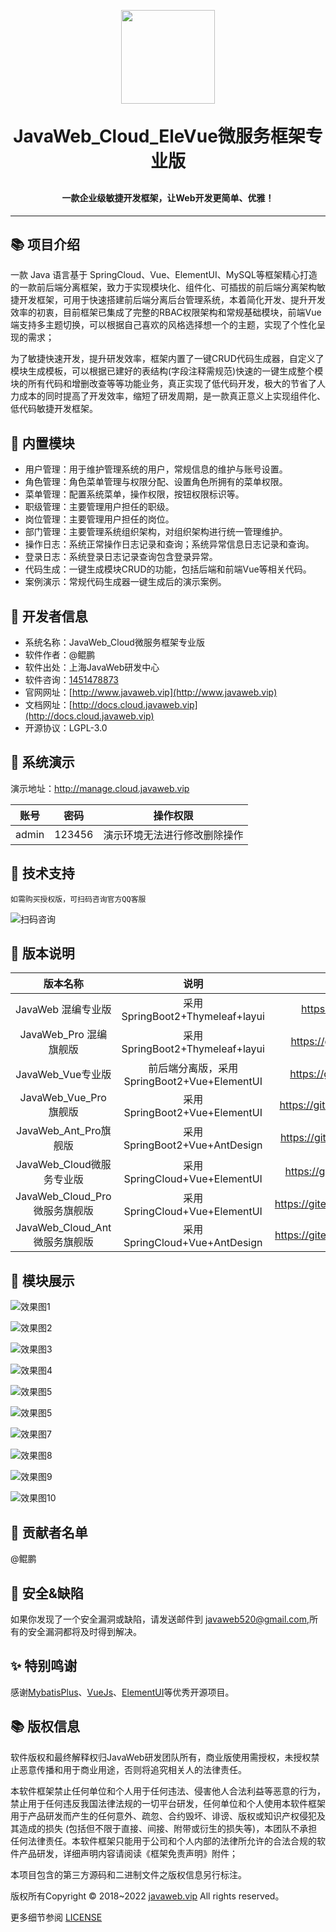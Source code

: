 <p align="center">
  <a href="http://www.javaweb.vip/" target="_blank">
    <img width="150" src="./uploads/logo.png">
  </a>
</p>
<h1 align="center" style="margin: 30px 0 30px; font-weight: bold;">JavaWeb_Cloud_EleVue微服务框架专业版</h1>
<h4 align="center">一款企业级敏捷开发框架，让Web开发更简单、优雅！</h4>

---

## 📚 项目介绍
一款 Java 语言基于 SpringCloud、Vue、ElementUI、MySQL等框架精心打造的一款前后端分离框架，致力于实现模块化、组件化、可插拔的前后端分离架构敏捷开发框架，可用于快速搭建前后端分离后台管理系统，本着简化开发、提升开发效率的初衷，目前框架已集成了完整的RBAC权限架构和常规基础模块，前端Vue端支持多主题切换，可以根据自己喜欢的风格选择想一个的主题，实现了个性化呈现的需求；

为了敏捷快速开发，提升研发效率，框架内置了一键CRUD代码生成器，自定义了模块生成模板，可以根据已建好的表结构(字段注释需规范)快速的一键生成整个模块的所有代码和增删改查等等功能业务，真正实现了低代码开发，极大的节省了人力成本的同时提高了开发效率，缩短了研发周期，是一款真正意义上实现组件化、低代码敏捷开发框架。

## 🍪 内置模块
+ 用户管理：用于维护管理系统的用户，常规信息的维护与账号设置。
+ 角色管理：角色菜单管理与权限分配、设置角色所拥有的菜单权限。
+ 菜单管理：配置系统菜单，操作权限，按钮权限标识等。
+ 职级管理：主要管理用户担任的职级。
+ 岗位管理：主要管理用户担任的岗位。
+ 部门管理：主要管理系统组织架构，对组织架构进行统一管理维护。
+ 操作日志：系统正常操作日志记录和查询；系统异常信息日志记录和查询。
+ 登录日志：系统登录日志记录查询包含登录异常。
+ 代码生成：一键生成模块CRUD的功能，包括后端和前端Vue等相关代码。
+ 案例演示：常规代码生成器一键生成后的演示案例。

## 👷 开发者信息
+ 系统名称：JavaWeb_Cloud微服务框架专业版
+ 软件作者：@鲲鹏
+ 软件出处：上海JavaWeb研发中心
+ 软件咨询：[1451478873](http://wpa.qq.com/msgrd?v=3&amp;uin=1451478873&amp;site=qq&amp;menu=yes)
+ 官网网址：[http://www.javaweb.vip](http://www.javaweb.vip)  
+ 文档网址：[http://docs.cloud.javaweb.vip](http://docs.cloud.javaweb.vip)  
+ 开源协议：LGPL-3.0

## 🎨 系统演示

演示地址：http://manage.cloud.javaweb.vip

账号 | 密码| 操作权限
---|---|---
admin | 123456| 演示环境无法进行修改删除操作

## 👷 技术支持

`如需购买授权版，可扫码咨询官方QQ客服`

![扫码咨询](./uploads/demo/img_qq.png "上海JavaWeb研发中心")

## 📌 版本说明

| 版本名称 | 说明 | 地址 |
| :---: | :---: | :---: |
| JavaWeb 混编专业版 | 采用SpringBoot2+Thymeleaf+layui | https://gitee.com/javaweb520/JavaWeb |
| JavaWeb_Pro 混编旗舰版 | 采用SpringBoot2+Thymeleaf+layui | https://gitee.com/javaweb520/JavaWeb_Pro |
| JavaWeb_Vue专业版 | 前后端分离版，采用SpringBoot2+Vue+ElementUI | https://gitee.com/javaweb520/JavaWeb_Vue |
| JavaWeb_Vue_Pro旗舰版 | 采用SpringBoot2+Vue+ElementUI | https://gitee.com/javaweb520/JavaWeb_Vue_Pro |
| JavaWeb_Ant_Pro旗舰版 | 采用SpringBoot2+Vue+AntDesign | https://gitee.com/javaweb520/JavaWeb_Ant_Pro |
| JavaWeb_Cloud微服务专业版 | 采用SpringCloud+Vue+ElementUI | https://gitee.com/javaweb520/JavaWeb_Cloud |
| JavaWeb_Cloud_Pro微服务旗舰版 | 采用SpringCloud+Vue+ElementUI | https://gitee.com/javaweb520/JavaWeb_Cloud_Pro |
| JavaWeb_Cloud_Ant微服务旗舰版 | 采用SpringCloud+Vue+AntDesign | https://gitee.com/javaweb520/JavaWeb_Cloud_Ant |

## 🔧 模块展示

![效果图1](./uploads/demo/1.png)

![效果图2](./uploads/demo/2.png)

![效果图3](./uploads/demo/3.png)

![效果图4](./uploads/demo/4.png)

![效果图5](./uploads/demo/5.png)

![效果图5](./uploads/demo/6.png)

![效果图7](./uploads/demo/7.png)

![效果图8](./uploads/demo/8.png)

![效果图9](./uploads/demo/9.png)

![效果图10](./uploads/demo/10.png)

## 🍻 贡献者名单

@鲲鹏

## 🍻  安全&缺陷
如果你发现了一个安全漏洞或缺陷，请发送邮件到 javaweb520@gmail.com,所有的安全漏洞都将及时得到解决。

## ✨  特别鸣谢
感谢[MybatisPlus](https://mp.baomidou.com/)、[VueJs](https://cn.vuejs.org/)、[ElementUI](https://element.eleme.cn/#/zh-CN)等优秀开源项目。

## 📚 版权信息

软件版权和最终解释权归JavaWeb研发团队所有，商业版使用需授权，未授权禁止恶意传播和用于商业用途，否则将追究相关人的法律责任。

本软件框架禁止任何单位和个人用于任何违法、侵害他人合法利益等恶意的行为，禁止用于任何违反我国法律法规的一切平台研发，任何单位和个人使用本软件框架用于产品研发而产生的任何意外、疏忽、合约毁坏、诽谤、版权或知识产权侵犯及其造成的损失 (包括但不限于直接、间接、附带或衍生的损失等)，本团队不承担任何法律责任。本软件框架只能用于公司和个人内部的法律所允许的合法合规的软件产品研发，详细声明内容请阅读《框架免责声明》附件；

本项目包含的第三方源码和二进制文件之版权信息另行标注。

版权所有Copyright © 2018~2022 [javaweb.vip](http://www.javaweb.vip) All rights reserved。

更多细节参阅 [LICENSE](LICENSE)